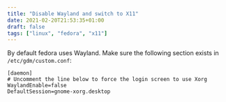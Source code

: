 ```yaml
---
title: "Disable Wayland and switch to X11"
date: 2021-02-20T21:53:35+01:00
draft: false
tags: ["linux", "fedora", "x11"]
---
```


By default fedora uses Wayland. Make sure the following section exists in `/etc/gdm/custom.conf`:
```
[daemon]
# Uncomment the line below to force the login screen to use Xorg
WaylandEnable=false
DefaultSession=gnome-xorg.desktop
```
